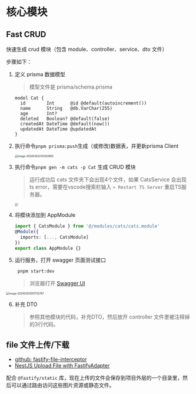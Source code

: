 # 核心模块

## Fast CRUD

快速生成 crud 模块（包含 module、controller、service、dto 文件）

步骤如下：

1. 定义 prisma 数据模型 

   >  模型文件是 prisma/schema.prisma 

   ```prisma
   model Cat {
     id        Int      @id @default(autoincrement())
     name      String   @db.VarChar(255)
     age       Int?
     deleted   Boolean? @default(false)
     createdAt DateTime @default(now())
     updatedAt DateTime @updatedAt
   }
   ```

2. 执行命令`pnpm prisma:push`生成（或修改)数据表，并更新prisma Client

   <img src="https://cdn.jsdelivr.net/gh/wardendon/wiki-image@main/img/image-20240302235302685.png" alt="image-20240302235302685" style="zoom:50%;" />

3. 执行命令`pnpm gen -m cats -p Cat` 生成 CRUD 模块

   > 运行成功后 cats 文件夹下会出现4个文件，如果 CatsService 会出现 ts error，需要在vscode搜索栏输入 `> Restart TS Server` 重启TS服务器。
   
   <img src="https://cdn.jsdelivr.net/gh/wardendon/wiki-image@main/img/image-20240302235657113.png" style="zoom:50%;" />


4. 将模块添加到 AppModule

   ```typescript
   import { CatsModule } from '@/modules/cats/cats.module'
   @Module({
     imports: [..., CatsModule]
   })
   export class AppModule {}
   ```

5. 运行服务，打开 swagger 页面测试接口

   ```bash
    pnpm start:dev  
   ```

    > 浏览器打开 [Swagger UI](http://localhost:3000/swagger#/cats)  



<img src="https://cdn.jsdelivr.net/gh/wardendon/wiki-image@main/img/image-20240303001732767.png" alt="image-20240303001732767" style="zoom:50%;" />

6. 补充 DTO

   > 参照其他模块的代码，补充DTO，然后放开 controller 文件里被注释掉的3行代码。

## file 文件上传/下载

- [github: fastify-file-interceptor](https://github.com/chanphiromsok/fastify-file-interceptor)
- [NestJS Upload File with FastifyAdapter](https://dev.to/rom858/nestjs-upload-file-with-fastifyadapter-3j34)

配合 `@fastify/static` 库，现在上传的文件会保存到项目外层的一个目录里，然后可以通过路由访问这些图片资源或静态文件。
